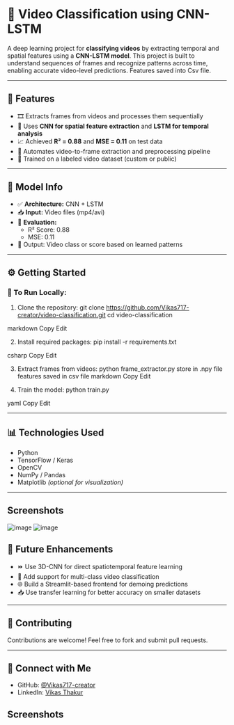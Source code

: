 # 🎥 Video Classification using CNN-LSTM

A deep learning project for **classifying videos** by extracting temporal and spatial features using a **CNN-LSTM model**. This project is built to understand sequences of frames and recognize patterns across time, enabling accurate video-level predictions. Features saved into Csv file.

---

## 🌟 Features

- 🎞️ Extracts frames from videos and processes them sequentially  
- 🧠 Uses **CNN for spatial feature extraction** and **LSTM for temporal analysis**  
- 📈 Achieved **R² = 0.88** and **MSE = 0.11** on test data  
- 🔁 Automates video-to-frame extraction and preprocessing pipeline  
- 💾 Trained on a labeled video dataset (custom or public)

---

## 🧠 Model Info

- ✅ **Architecture:** CNN + LSTM  
- 📥 **Input:** Video files (mp4/avi)  
- 🧪 **Evaluation:**  
  - R² Score: 0.88  
  - MSE: 0.11  
- 🔀 Output: Video class or score based on learned patterns

---

## ⚙️ Getting Started

### 🔧 To Run Locally:

1. Clone the repository:
git clone https://github.com/Vikas717-creator/video-classification.git cd video-classification

markdown
Copy
Edit

2. Install required packages:
pip install -r requirements.txt

csharp
Copy
Edit

3. Extract frames from videos:
python frame_extractor.py
store in .npy file
features saved in csv file
markdown
Copy
Edit

5. Train the model:
python train.py

yaml
Copy
Edit

---

## 📊 Technologies Used

- Python  
- TensorFlow / Keras  
- OpenCV  
- NumPy / Pandas  
- Matplotlib *(optional for visualization)*

---
## Screenshots
![image](https://github.com/user-attachments/assets/7f6dc2ee-9685-46dc-af07-cdc8ae6a4ef5)
![image](https://github.com/user-attachments/assets/48c0df61-f26f-45ce-91db-4421f4dd0529)





## 🔮 Future Enhancements

- ⏩ Use 3D-CNN for direct spatiotemporal feature learning  
- 🧪 Add support for multi-class video classification  
- 🌐 Build a Streamlit-based frontend for demoing predictions  
- 📥 Use transfer learning for better accuracy on smaller datasets

---

## 🤝 Contributing

Contributions are welcome! Feel free to fork and submit pull requests.

---
## 🔗 Connect with Me

- GitHub: [@Vikas717-creator](https://github.com/Vikas717-creator)  
- LinkedIn: [Vikas Thakur](https://www.linkedin.com/in/vikas-thakur-2304a6261/)

## Screenshots


